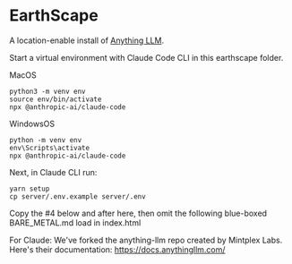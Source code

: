 # EarthScape

A location-enable install of [Anything LLM](https://anythingllm.com).

Start a virtual environment with Claude Code CLI in this earthscape folder.

MacOS

	python3 -m venv env
	source env/bin/activate
	npx @anthropic-ai/claude-code

WindowsOS

	python -m venv env
	env\Scripts\activate
	npx @anthropic-ai/claude-code

Next, in Claude CLI run:

	yarn setup
	cp server/.env.example server/.env

Copy the #4 below and after here, then omit the following blue-boxed BARE_METAL.md load in index.html

For Claude: We've forked the anything-llm repo created by Mintplex Labs. 
Here's their documentation: https://docs.anythingllm.com/
